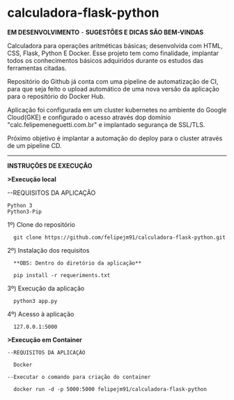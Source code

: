 # calculadora-flask-python

**EM DESENVOLVIMENTO** - **SUGESTÕES E DICAS SÃO BEM-VINDAS**

  Calculadora para operações aritméticas básicas; desenvolvida com HTML, CSS, Flask, Python E Docker. Esse projeto tem como finalidade, implantar todos os conhecimentos básicos adquiridos durante os estudos das ferramentas citadas. 

  Repositório do Github já conta com uma pipeline de automatização de CI, para que seja feito o upload automático de uma nova versão da aplicação para o repositório do Docker Hub.
  
  Aplicação foi configurada em um cluster kubernetes no ambiente do Google Cloud(GKE) e configurado o acesso através dop domínio "calc.felipemeneguetti.com.br" e implantado segurança de SSL/TLS. 
  
  Próximo objetivo é implantar a automação do deploy para o cluster através de um pipeline CD.

----------------------------------


**INSTRUÇÕES DE EXECUÇÃO**


**>Execução local**

  --REQUISITOS DA APLICAÇÃO
  
    Python 3
    Python3-Pip

  1º) Clone do repositório
      
      git clone https://github.com/felipejm91/calculadora-flask-python.git
      
  2º) Instalação dos requisitos
  
      **OBS: Dentro do diretório da aplicação**
      
      pip install -r requeriments.txt
      
  3º) Execução da aplicação
    
      python3 app.py
      
  4º) Acesso à aplicação
       
      127.0.0.1:5000
               
      
 **>Execução em Container**
 
 
    --REQUISITOS DA APLICAÇÃO
    
      Docker
      
    --Executar o comando para criação do container
      
      docker run -d -p 5000:5000 felipejm91/calculadora-flask-python
      
      
